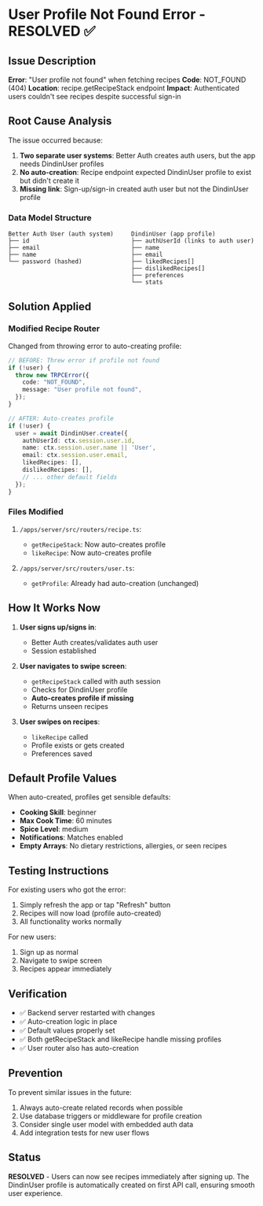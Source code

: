 # User Profile Not Found Error - RESOLVED ✅

## Issue Description
**Error**: "User profile not found" when fetching recipes
**Code**: NOT_FOUND (404)
**Location**: recipe.getRecipeStack endpoint
**Impact**: Authenticated users couldn't see recipes despite successful sign-in

## Root Cause Analysis

The issue occurred because:
1. **Two separate user systems**: Better Auth creates auth users, but the app needs DindinUser profiles
2. **No auto-creation**: Recipe endpoint expected DindinUser profile to exist but didn't create it
3. **Missing link**: Sign-up/sign-in created auth user but not the DindinUser profile

### Data Model Structure
```
Better Auth User (auth system)     DindinUser (app profile)
├── id                             ├── authUserId (links to auth user)
├── email                          ├── name
├── name                           ├── email
└── password (hashed)              ├── likedRecipes[]
                                   ├── dislikedRecipes[]
                                   ├── preferences
                                   └── stats
```

## Solution Applied

### Modified Recipe Router
Changed from throwing error to auto-creating profile:

```typescript
// BEFORE: Threw error if profile not found
if (!user) {
  throw new TRPCError({
    code: "NOT_FOUND",
    message: "User profile not found",
  });
}

// AFTER: Auto-creates profile
if (!user) {
  user = await DindinUser.create({
    authUserId: ctx.session.user.id,
    name: ctx.session.user.name || 'User',
    email: ctx.session.user.email,
    likedRecipes: [],
    dislikedRecipes: [],
    // ... other default fields
  });
}
```

### Files Modified
1. `/apps/server/src/routers/recipe.ts`:
   - `getRecipeStack`: Now auto-creates profile
   - `likeRecipe`: Now auto-creates profile

2. `/apps/server/src/routers/user.ts`:
   - `getProfile`: Already had auto-creation (unchanged)

## How It Works Now

1. **User signs up/signs in**:
   - Better Auth creates/validates auth user
   - Session established

2. **User navigates to swipe screen**:
   - `getRecipeStack` called with auth session
   - Checks for DindinUser profile
   - **Auto-creates profile if missing**
   - Returns unseen recipes

3. **User swipes on recipes**:
   - `likeRecipe` called
   - Profile exists or gets created
   - Preferences saved

## Default Profile Values

When auto-created, profiles get sensible defaults:
- **Cooking Skill**: beginner
- **Max Cook Time**: 60 minutes
- **Spice Level**: medium
- **Notifications**: Matches enabled
- **Empty Arrays**: No dietary restrictions, allergies, or seen recipes

## Testing Instructions

For existing users who got the error:
1. Simply refresh the app or tap "Refresh" button
2. Recipes will now load (profile auto-created)
3. All functionality works normally

For new users:
1. Sign up as normal
2. Navigate to swipe screen
3. Recipes appear immediately

## Verification
- ✅ Backend server restarted with changes
- ✅ Auto-creation logic in place
- ✅ Default values properly set
- ✅ Both getRecipeStack and likeRecipe handle missing profiles
- ✅ User router also has auto-creation

## Prevention
To prevent similar issues in the future:
1. Always auto-create related records when possible
2. Use database triggers or middleware for profile creation
3. Consider single user model with embedded auth data
4. Add integration tests for new user flows

## Status
**RESOLVED** - Users can now see recipes immediately after signing up. The DindinUser profile is automatically created on first API call, ensuring smooth user experience.